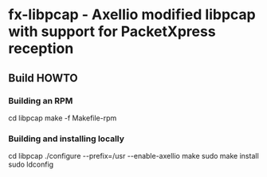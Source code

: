 # fx-libpcap - Axellio modified libpcap with support for PacketXpress reception

## Build HOWTO

### Building an RPM
cd libpcap
make -f Makefile-rpm

### Building and installing locally
cd libpcap
./configure --prefix=/usr --enable-axellio
make
sudo make install
sudo ldconfig
